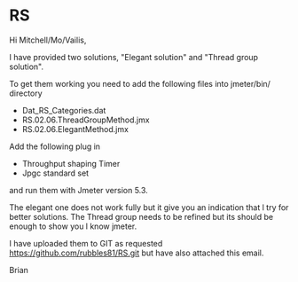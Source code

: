 # RS

Hi Mitchell/Mo/Vailis,

I have provided two solutions, "Elegant solution" and "Thread group solution". 

To get them working you need to add the following files into  jmeter/bin/ directory 

- Dat_RS_Categories.dat
- RS.02.06.ThreadGroupMethod.jmx
- RS.02.06.ElegantMethod.jmx

Add the following plug in
-	Throughput shaping Timer
-	Jpgc standard set

and run them with Jmeter version 5.3.

The elegant one does not work fully but it give you an indication that l try for better solutions. The Thread group needs to be refined but its should be enough to show you l know jmeter.

I have uploaded them to GIT as requested https://github.com/rubbles81/RS.git but have also attached this email.


Brian




